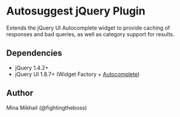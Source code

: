 Autosuggest jQuery Plugin
=========================

Extends the jQuery UI Autocomplete widget to provide caching of responses and bad queries, as well as category support for results.

Dependencies
------------
* jQuery 1.4.2+
* jQuery UI 1.8.7+ (Widget Factory + [Autocomplete](https://github.com/jquery/jquery-ui/blob/1.8.7/ui/jquery.ui.autocomplete.js))

Author
------
Mina Mikhail (@fightingtheboss)
